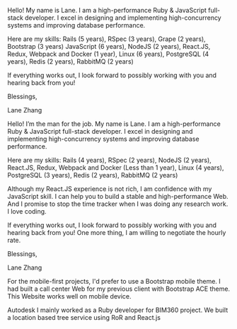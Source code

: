 Hello!
My name is Lane.
I am a high-performance Ruby & JavaScript full-stack developer.
I excel in designing and implementing high-concurrency systems and improving database performance. 

Here are my skills: 
Rails (5 years), RSpec (3 years), Grape (2 years), Bootstrap (3 years)
JavaScript (6 years), NodeJS (2 years), React.JS, Redux, Webpack and Docker (1 year),
Linux (6 years), PostgreSQL (4 years), Redis (2 years), RabbitMQ (2 years)
 
If everything works out, I look forward to possibly working with you and hearing back from you!

Blessings,

Lane Zhang



Hello!
I’m the man for the job. My name is Lane.
I am a high-performance Ruby & JavaScript full-stack developer.
I excel in designing and implementing high-concurrency systems and improving database performance. 

Here are my skills: 
Rails (4 years), RSpec (2 years),
NodeJS (2 years), React.JS, Redux, Webpack and Docker (Less than 1 year),
Linux (4 years), PostgreSQL (3 years), Redis (2 years), RabbitMQ (2 years)

Although my React.JS experience is not rich, I am confidence with my JavaScript skill.
I can help you to build a stable and high-performance Web.
And I promise to stop the time tracker when I was doing any research work.
I love coding.

If everything works out, I look forward to possibly working with you and hearing back from you!
One more thing, I am willing to negotiate the hourly rate.

Blessings,

Lane Zhang



For the mobile-first projects, I'd prefer to use a Bootstrap mobile theme.
I had built a call center Web for my previous client with Bootstrap ACE theme.
This Website works well on mobile device.

Autodesk
I mainly worked as a Ruby developer for BIM360 project.
We built a location based tree service using RoR and React.js

